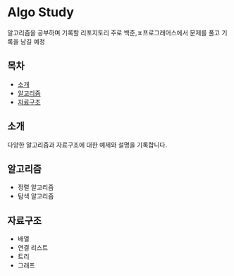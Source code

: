 # Algo Study

알고리즘을 공부하며 기록할 리포지토리
주로 백준,ㅍ프로그래머스에서 문제를 풀고 기록을 남길 예정

## 목차

- [소개](#소개)
- [알고리즘](#알고리즘)
- [자료구조](#자료구조)

## 소개

다양한 알고리즘과 자료구조에 대한 예제와 설명을 기록합니다.

## 알고리즘

- 정렬 알고리즘
- 탐색 알고리즘

## 자료구조

- 배열
- 연결 리스트
- 트리
- 그래프
